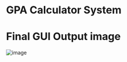 # GPA Calculator System

# Final GUI Output image
![image](https://github.com/NishadiSS/GPA-Calculator-System-.NET-framework/assets/119886016/2c1a50cb-9418-48c1-af7c-76a8a44bf7b9)
